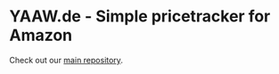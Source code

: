 # YAAW.de - Simple pricetracker for Amazon

Check out our [main repository](https://github.com/JavanXD/AmazonWatcher).

